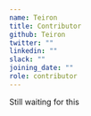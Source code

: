 ```yaml
---
name: Teiron
title: Contributor
github: Teiron
twitter: ""
linkedin: ""
slack: ""
joining_date: ""
role: contributor
---
```


Still waiting for this
